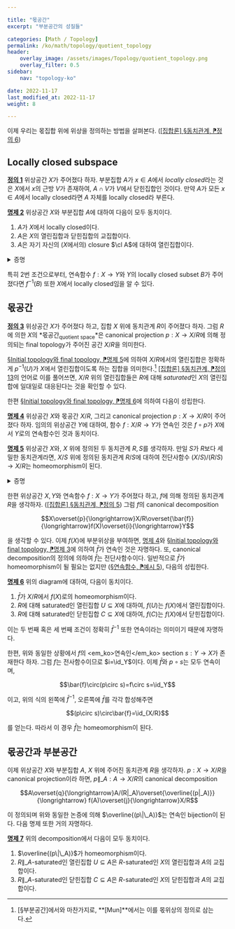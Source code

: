 ```yaml
---

title: "몫공간"
excerpt: "부분공간의 성질들"

categories: [Math / Topology]
permalink: /ko/math/topology/quotient_topology
header:
    overlay_image: /assets/images/Topology/quotient_topology.png
    overlay_filter: 0.5
sidebar: 
    nav: "topology-ko"

date: 2022-11-17
last_modified_at: 2022-11-17
weight: 8

---
```


이제 우리는 몫집합 위에 위상을 정의하는 방법을 살펴본다. ([\[집합론\] §동치관계, ⁋정의 6](/ko/math/set_theory/equivalence_relations#df6))

## Locally closed subspace

<div class="definition" markdown="1">

<ins id="df1">**정의 1**</ins> 위상공간 $X$가 주어졌다 하자. 부분집합 $A$가 $x\in A$에서 *locally closed*라는 것은 $X$에서 $x$의 근방 $V$가 존재하여, $A\cap V$가 $V$에서 닫힌집합인 것이다. 만약 $A$가 모든 $x\in A$에서 locally closed라면 $A$ 자체를 locally closed라 부른다.

</div>

<div class="proposition" markdown="1">

<ins id="pp2">**명제 2**</ins> 위상공간 $X$와 부분집합 $A$에 대하여 다음이 모두 동치이다.

1. $A$가 $X$에서 locally closed이다.
2. $A$은 $X$의 열린집합과 닫힌집합의 교집합이다.
3. $A$은 자기 자신의 ($X$에서의) closure $\cl A$에 대하여 열린집합이다.

</div>
<details class="proof" markdown="1">
<summary>증명</summary>

우선 $A$가 locally closed라 하고, 임의의 $x\in A$에 대하여 [정의 1](#df1)의 조건을 만족하는 $X$에서의 $x$의 열린근방을 $V_x$라 하자. 그럼 $U=\bigcup\_{x\in A} V\_x$는 열린집합이다. 또, [§부분공간, ⁋명제 6 (1)](/ko/math/topology/subspace#pp6)을 적용하면 $A$는 $U$에서 닫힌집합임을 안다. 따라서 $X$의 적당한 닫힌집합 $C$에 대하여 $A=U\cap C$이므로 둘째 조건이 성립한다.

이제 $X$의 열린집합 $U$와 닫힌집합 $C$에 대하여 $A=U\cap C$가 성립한다고 가정하자. 그럼 $\cl A\subseteq C$이므로,

$$A\subseteq U\cap\cl A\subseteq U\cap C=A$$

가 성립하고, 특히 $A=U\cap\cl A$이다. 이로부터 $A$가 $\cl A$의 열린집합임을 안다.

마지막으로 만일 $A=U\cap\cl A$를 만족하는 $X$의 열린집합 $U$가 존재한다면, $A$는 집합 $U$의 닫힌집합이고 따라서 locally closed이다.

</details>

특히 2번 조건으로부터, 연속함수 $f:X\rightarrow Y$와 $Y$의 locally closed subset $B$가 주어졌다면 $f^{-1}(B)$ 또한 $X$에서 locally closed임을 알 수 있다. 

## 몫공간

<div class="definition" markdown="1">

<ins id="df3">**정의 3**</ins> 위상공간 $X$가 주어졌다 하고, 집합 $X$ 위에 동치관계 $R$이 주어졌다 하자. 그럼 $R$에 의한 $X$의 *몫공간<sub>quotient space</sub>*은 canonical projection $p:X\rightarrow X/R$에 의해 정의되는 final topology가 주어진 공간 $X/R$을 의미한다.

</div>

[§Initial topology와 final topology, ⁋명제 5](/ko/math/topology/initial_and_final_topology#pp5)에 의하여 $X/R$에서의 열린집합은 정확하게 $p^{-1}(U)$가 $X$에서 열린집합이도록 하는 집합을 의미한다.[^1] [\[집합론\] §동치관계, ⁋정의 13](/ko/math/set_theory/equivalence_relations#df13)의 언어로 이를 풀어쓰면, $X/R$ 위의 열린집합들은 $R$에 대해 *saturated*인 $X$의 열린집합에 일대일로 대응된다는 것을 확인할 수 있다. 

한편 [§Initial topology와 final topology, ⁋명제 6](/ko/math/topology/initial_and_final_topology#pp6)에 의하여 다음이 성립한다.

<div class="proposition" markdown="1">

<ins id="pp4">**명제 4**</ins> 위상공간 $X$와 몫공간 $X/R$, 그리고 canonical projection $p:X\rightarrow X/R$이 주어졌다 하자. 임의의 위상공간 $Y$에 대하여, 함수 $f:X/R\rightarrow Y$가 연속인 것은 $f\circ p$가 $X$에서 $Y$로의 연속함수인 것과 동치이다.

</div>

<div class="proposition" markdown="1">

<ins id="pp5">**명제 5**</ins> 위상공간 $X$와, $X$ 위에 정의된 두 동치관계 $R,S$를 생각하자. 만일 $S$가 $R$보다 세밀한 동치관계라면, $X/S$ 위에 정의된 동치관계 $R/S$에 대하여 전단사함수 $(X/S)/(R/S)\rightarrow X/R$는 homeomorphism이 된다.

</div>
<details class="proof" markdown="1">
<summary>증명</summary>

$(X/S)/(R/S)\rightarrow X/R$이 전단사함수가 되는 것은 [\[집합론\] §동치관계, ⁋정의 16](/ko/math/set_theory/equivalence_relations#df16)에서 이미 보인 것이다. [명제 4](#pp4)에 의하여, 이 함수가 연속인 것은 $X/S\rightarrow X/R$이 연속인 것과 동치이고, 다시 이 함수의 연속성은 $X\rightarrow X/R$이 연속인 것으로부터 얻어진다. 

이와 유사하게 $X/R\rightarrow(X/S)/(R/S)$의 연속성은 $X\rightarrow(X/S)/(R/S)$의 연속성으로부터 얻어지며, 이 함수는 두 연속함수의 합성

$$X\longrightarrow X/S\longrightarrow (X/S)/(R/S)$$

과 같으므로 연속이다. 

</details>

한편 위상공간 $X,Y$와 연속함수 $f:X\rightarrow Y$가 주어졌다 하고, $f$에 의해 정의된 동치관계 $R$을 생각하자. ([\[집합론\] §동치관계, ⁋정의 5](/ko/math/set_theory/equivalence_relations#df5)) 그럼 $f$의 canonical decomposition 

$$X\overset{p}{\longrightarrow}X/R\overset{\bar{f}}{\longrightarrow}f(X)\overset{i}{\longrightarrow}Y$$

을 생각할 수 있다. 이제 $f(X)$에 부분위상을 부여하면, [명제 4](#pp4)와 [§Initial topology와 final topology, ⁋명제 3](/ko/math/topology/initial_and_final_topology#pp3)에 의하여 $\bar{f}$가 연속인 것은 자명하다. 또, canonical decomposition의 정의에 의하여 $\bar{f}$는 전단사함수이다. 일반적으로 $\bar{f}$가 homeomorphism이 될 필요는 없지만 ([§연속함수, ⁋예시 5](/ko/math/topology/continuous_functions#ex5)), 다음의 성립한다. 

<div class="proposition" markdown="1">

<ins id="pp6">**명제 6**</ins> 위의 diagram에 대하여, 다음이 동치이다.

1. $\bar{f}$가 $X/R$에서 $f(X)$로의 homeomorphism이다. 
2. $R$에 대해 saturated인 열린집합 $U\subseteq X$에 대하여, $f(U)$는 $f(X)$에서 열린집합이다.
3. $R$에 대해 saturated인 닫힌집합 $C\subseteq X$에 대하여, $f(C)$는 $f(X)$에서 닫힌집합이다.

</div>

이는 두 번째 혹은 세 번째 조건이 정확히 $\bar{f}^{-1}$ 또한 연속이라는 의미이기 때문에 자명하다.

한편, 위와 동일한 상황에서 $f$의 <em_ko>연속인</em_ko> section $s:Y\rightarrow X$가 존재한다 하자. 그럼 $f$는 전사함수이므로 $i=\id_Y$이다. 이제 $\bar{f}$와 $p\circ s$는 모두 연속이며,

$$\bar{f}\circ(p\circ s)=f\circ s=\id_Y$$

이고, 위의 식의 왼쪽에 $\bar{f}^{-1}$, 오른쪽에 $\bar{f}$를 각각 합성해주면 

$$(p\circ s)\circ\bar{f}=\id_{X/R}$$

를 얻는다. 따라서 이 경우 $\bar{f}$는 homeomorphism이 된다. 

## 몫공간과 부분공간

이제 위상공간 $X$와 부분집합 $A$, $X$ 위에 주어진 동치관계 $R$을 생각하자. $p:X\rightarrow X/R$을 canonical projection이라 하면, $p\|\_A:A\rightarrow X/R$의 canonical decomposition

$$A\overset{q}{\longrightarrow}A/(R|_A)\overset{\overline{(p|_A)}}{\longrightarrow} f(A)\overset{j}{\longrightarrow}X/R$$

이 정의되며 위와 동일한 논증에 의해 $\overline{(p\|\_A)}$는 연속인 bijection이 된다. 다음 명제 또한 거의 자명하다.

<div class="proposition" markdown="1">

<ins id="pp7">**명제 7**</ins> 위의 decomposition에서 다음이 모두 동치이다.

1. $\overline{(p\|\_A)}$가 homeomorphism이다.
2. $R\|\_A$-saturated인 열린집합 $U\subseteq A$은 $R$-saturated인 $X$의 열린집합과 $A$의 교집합이다.
3. $R\|\_A$-saturated인 닫힌집합 $C\subseteq A$은 $R$-saturated인 $X$의 닫힌집합과 $A$의 교집합이다.

</div>




[^1]: [§부분공간]에서와 마찬가지로, **[Mun]**에서는 이를 몫위상의 정의로 삼는다. 